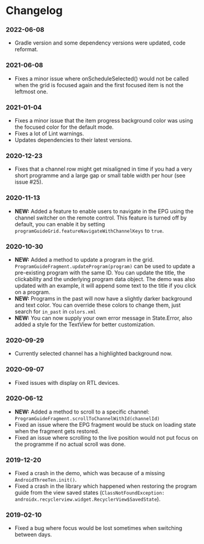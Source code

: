 # Changelog

### 2022-06-08

* Gradle version and some dependency versions were updated, code reformat.

### 2021-06-08

* Fixes a minor issue where onScheduleSelected() would not be called when the grid is focused again and the first focused item is not the leftmost one.

### 2021-01-04

* Fixes a minor issue that the item progress background color was using the focused color for the default mode.
* Fixes a lot of Lint warnings.
* Updates dependencies to their latest versions.

### 2020-12-23

* Fixes that a channel row might get misaligned in time if you had a very short programme and a large gap or small table width per hour (see issue #25).

### 2020-11-13

* __NEW:__ Added a feature to enable users to navigate in the EPG using the channel switcher on the remote control. This feature is turned off by default, you can enable it by setting `programGuideGrid.featureNavigateWithChannelKeys` to `true`.

### 2020-10-30

* __NEW:__ Added a method to update a program in the grid. `ProgramGuideFragment.updateProgram(program)` can be used to update a pre-existing program with the same ID. You can update the title, the clickability and the underlying program data object. The demo was also updated with an example, it will append some text to the title if you click on a program.
* __NEW:__ Programs in the past will now have a slightly darker background and text color. You can override these colors to change them, just search for `in_past` in `colors.xml`
* __NEW:__ You can now supply your own error message in State.Error, also added a style for the TextView for better customization.

### 2020-09-29

* Currently selected channel has a highlighted background now.

### 2020-09-07

* Fixed issues with display on RTL devices.

### 2020-06-12

* __NEW:__ Added a method to scroll to a specific channel: `ProgramGuideFragment.scrollToChannelWithId(channelId)`
* Fixed an issue where the EPG fragment would be stuck on loading state when the fragment gets restored.
* Fixed an issue where scrolling to the live position would not put focus on the programme if no actual scroll was done.

### 2019-12-20

* Fixed a crash in the demo, which was because of a missing `AndroidThreeTen.init()`.
* Fixed a crash in the library which happened when restoring the program guide from the view saved states (`ClassNotFoundException: androidx.recyclerview.widget.RecyclerView$SavedState`).

### 2019-02-10

* Fixed a bug where focus would be lost sometimes when switching between days.
